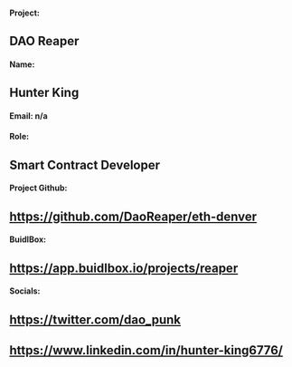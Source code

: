 #### Project:
## DAO Reaper

#### Name:
## Hunter King

#### Email: n/a 

#### Role:
## Smart Contract Developer

#### Project Github:
## https://github.com/DaoReaper/eth-denver

#### BuidlBox:
## https://app.buidlbox.io/projects/reaper

#### Socials:
## https://twitter.com/dao_punk 
## https://www.linkedin.com/in/hunter-king6776/
